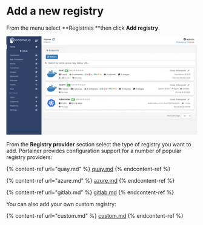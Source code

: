 # Add a new registry

From the menu select **Registries **then click **Add registry**.

![](../../../.gitbook/assets/registries-add-1.gif)

From the **Registry provider** section select the type of registry you want to add. Portainer provides configuration support for a number of popular registry providers:

{% content-ref url="quay.md" %}
[quay.md](quay.md)
{% endcontent-ref %}

{% content-ref url="azure.md" %}
[azure.md](azure.md)
{% endcontent-ref %}

{% content-ref url="gitlab.md" %}
[gitlab.md](gitlab.md)
{% endcontent-ref %}

You can also add your own custom registry:

{% content-ref url="custom.md" %}
[custom.md](custom.md)
{% endcontent-ref %}

